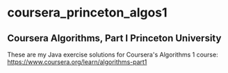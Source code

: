 # coursera_princeton_algos1
## Coursera Algorithms, Part I Princeton University

These are my Java exercise solutions for Coursera's Algorithms 1 course: https://www.coursera.org/learn/algorithms-part1

